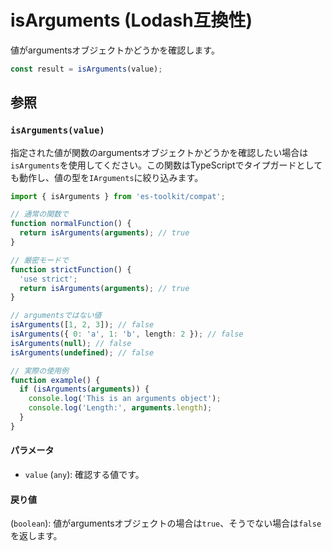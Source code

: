 # isArguments (Lodash互換性)

値がargumentsオブジェクトかどうかを確認します。

```typescript
const result = isArguments(value);
```

## 参照

### `isArguments(value)`

指定された値が関数のargumentsオブジェクトかどうかを確認したい場合は`isArguments`を使用してください。この関数はTypeScriptでタイプガードとしても動作し、値の型を`IArguments`に絞り込みます。

```typescript
import { isArguments } from 'es-toolkit/compat';

// 通常の関数で
function normalFunction() {
  return isArguments(arguments); // true
}

// 厳密モードで
function strictFunction() {
  'use strict';
  return isArguments(arguments); // true
}

// argumentsではない値
isArguments([1, 2, 3]); // false
isArguments({ 0: 'a', 1: 'b', length: 2 }); // false
isArguments(null); // false
isArguments(undefined); // false

// 実際の使用例
function example() {
  if (isArguments(arguments)) {
    console.log('This is an arguments object');
    console.log('Length:', arguments.length);
  }
}
```

#### パラメータ

- `value` (`any`): 確認する値です。

#### 戻り値

(`boolean`): 値がargumentsオブジェクトの場合は`true`、そうでない場合は`false`を返します。
